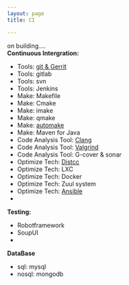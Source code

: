 ```yaml
---
layout: page
title: CI

---
```


on building....<br>
**Continuous Intergration:**<br>

* Tools: [git & Gerrit](/CI/git/basicopts)
* Tools: gitlab
* Tools: svn
* Tools: Jenkins
* Make: Makefile
* Make: Cmake
* Make: imake
* Make: qmake
* Make: [automake](/CI/automake)
* Make: Maven for Java
* Code Analysis Tool: [Clang](/CI/codecheck/clang)
* Code Analysis Tool: [Valgrind](/CI/valgrind)
* Code Analysis Tool: G-cover & sonar
* Optimize Tech: [Distcc](/CI/distcc)
* Optimize Tech: LXC
* Optimize Tech: Docker
* Optimize Tech: Zuul system
* Optimize Tech: [Ansible](/CI/ansible)
* 

**Testing:** <br>

* Robotframework
* SoupUI
* 

**DataBase** 

* sql: mysql
* nosql: mongodb





